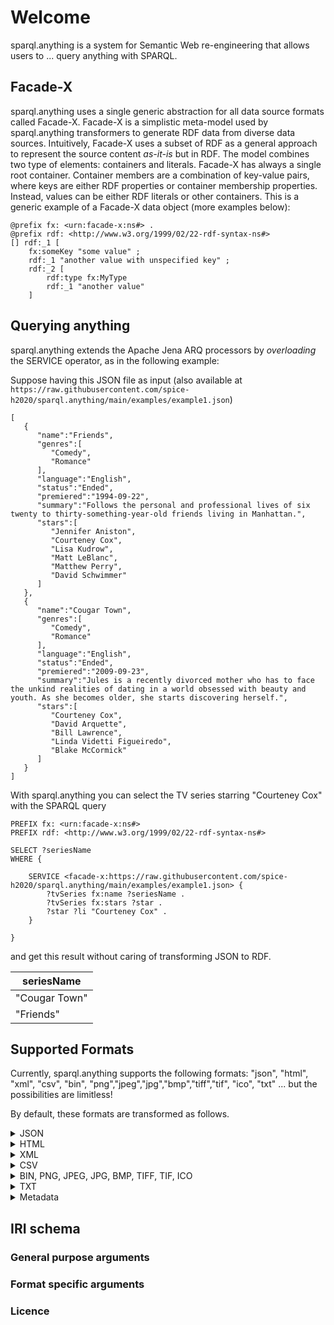 # Welcome
sparql.anything is a system for Semantic Web re-engineering that allows users to ... query anything with SPARQL.

## Facade-X
sparql.anything uses a single generic abstraction for all data source formats called Facade-X.
Facade-X is a simplistic meta-model used by sparql.anything transformers to generate RDF data from diverse data sources.
Intuitively, Facade-X uses a subset of RDF as a general approach to represent the source content *as-it-is* but in RDF.
The model combines two type of elements: containers and literals.
Facade-X has always a single root container. 
Container members are a combination of key-value pairs, where keys are either RDF properties or container membership properties.
Instead, values can be either RDF literals or other containers.
This is a generic example of a Facade-X data object (more examples below):

```
@prefix fx: <urn:facade-x:ns#> .
@prefix rdf: <http://www.w3.org/1999/02/22-rdf-syntax-ns#> 
[] rdf:_1 [
    fx:someKey "some value" ;
    rdf:_1 "another value with unspecified key" ;
    rdf:_2 [
        rdf:type fx:MyType
        rdf:_1 "another value" 
    ]
```

## Querying anything
sparql.anything extends the Apache Jena ARQ processors by *overloading* the SERVICE operator, as in the following example:

Suppose having this JSON file as input (also available at ``https://raw.githubusercontent.com/spice-h2020/sparql.anything/main/examples/example1.json``)

```
[
   {
      "name":"Friends",
      "genres":[
         "Comedy",
         "Romance"
      ],
      "language":"English",
      "status":"Ended",
      "premiered":"1994-09-22",
      "summary":"Follows the personal and professional lives of six twenty to thirty-something-year-old friends living in Manhattan.",
      "stars":[
         "Jennifer Aniston",
         "Courteney Cox",
         "Lisa Kudrow",
         "Matt LeBlanc",
         "Matthew Perry",
         "David Schwimmer"
      ]
   },
   {
      "name":"Cougar Town",
      "genres":[
         "Comedy",
         "Romance"
      ],
      "language":"English",
      "status":"Ended",
      "premiered":"2009-09-23",
      "summary":"Jules is a recently divorced mother who has to face the unkind realities of dating in a world obsessed with beauty and youth. As she becomes older, she starts discovering herself.",
      "stars":[
         "Courteney Cox",
         "David Arquette",
         "Bill Lawrence",
         "Linda Videtti Figueiredo",
         "Blake McCormick"
      ]
   }
]
```

With sparql.anything you can select the TV series starring "Courteney Cox" with the SPARQL query

```
PREFIX fx: <urn:facade-x:ns#>
PREFIX rdf: <http://www.w3.org/1999/02/22-rdf-syntax-ns#>

SELECT ?seriesName
WHERE {

    SERVICE <facade-x:https://raw.githubusercontent.com/spice-h2020/sparql.anything/main/examples/example1.json> {
        ?tvSeries fx:name ?seriesName .
        ?tvSeries fx:stars ?star .
        ?star ?li "Courteney Cox" .
    }

}
```

and get this result without caring of transforming JSON to RDF. 

| seriesName    |
|---------------|
| "Cougar Town" |
| "Friends"     |



## Supported Formats
Currently, sparql.anything supports the following formats: "json", "html", "xml", "csv", "bin", "png","jpeg","jpg","bmp","tiff","tif", "ico", "txt" ... but the possibilities are limitless!

By default, these formats are transformed as follows.

<details><summary>JSON</summary>
    
    
|Input File|Output|
|---|---|
|<pre>{<br>  "stringArg":"stringValue",<br>  "intArg":1,<br>  "booleanArg":true,<br>  "nullArg": null,<br>  "arr":[0,1]<br>}</pre> | <pre>@prefix fx:    &lt;urn:facade-x:ns#&gt; .<br>@prefix rdf: &lt;http://www.w3.org/1999/02/22-rdf-syntax-ns#&gt; .<br>@prefix xsd: &lt;http://www.w3.org/2001/XMLSchema#&gt; .<br>[  <br>  fx:arr         [  <br>                   rdf:_0  "0"^^xsd:int ;<br>                   rdf:_1  "1"^^xsd:int<br>                 ] ;<br>  fx:booleanArg  true ;<br>  fx:intArg      "1"^^xsd:int ;<br>  fx:stringArg   "stringValue"<br>] .</pre> |


    
</details>


<details><summary>HTML</summary>

|Input File|Output|
|---|---|
|<pre></pre> | <pre></pre> |

</details>

<details><summary>XML</summary>

|Input File|Output|
|---|---|
|<pre></pre> | <pre></pre> |

</details>

<details><summary>CSV</summary>

|Input File|Output|
|---|---|
|<pre></pre> | <pre></pre> |

</details>

<details><summary>BIN, PNG, JPEG, JPG, BMP, TIFF, TIF, ICO </summary>

|Input File|Output|
|---|---|
|<pre></pre> | <pre></pre> |

</details>

<details><summary>TXT</summary>

|Input File|Output|
|---|---|
|<pre></pre> | <pre></pre> |

</details>

<details><summary>Metadata</summary>

|Input File|Output|
|---|---|
|<pre></pre> | <pre></pre> |

</details>

## IRI schema


### General purpose arguments

### Format specific arguments

### Licence

